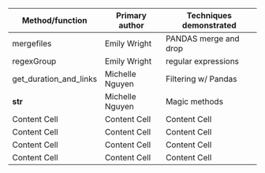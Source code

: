 | Method/function | Primary author |  Techniques demonstrated |
| -------------   | -------------  | -------------------------|
| mergefiles      | Emily Wright  | PANDAS merge and drop |
| regexGroup      | Emily Wright   | regular expressions |
| get_duration_and_links    | Michelle Nguyen   | Filtering w/ Pandas |
| __str__    | Michelle Nguyen   | Magic methods |
| Content Cell    | Content Cell   | Content Cell |
| Content Cell    | Content Cell   | Content Cell |
| Content Cell    | Content Cell   | Content Cell |
| Content Cell    | Content Cell   | Content Cell |
